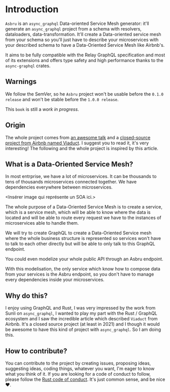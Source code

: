 # Introduction


`Asbru` is an `async_graphql` Data-oriented Service Mesh generator: it'll generate an `async_graphql` project from a schema with resolvers, dataloaders, data-transformation. It'll create a Data-oriented service mesh from your schema so you'll just have to describe your microservices with your described schema to have a Data-Oriented Service Mesh like Airbnb's.

It aims to be fully compatible with the Relay GraphQL specification and most of its extensions and offers type safety and high performance thanks to the `async-graphql` crates.

## Warnings

We follow the SemVer, so he `Asbru` project won't be usable before the `0.1.0 release` and won't be stable before the `1.0.0 release`.

This `book` is still a *work in progress*.


## Origin

The whole project comes from [an awesome talk](https://www.youtube.com/watch?v=xxk9MWCk7cM) and a [closed-source project from Airbnb named Viaduct](https://medium.com/airbnb-engineering/taming-service-oriented-architecture-using-a-data-oriented-service-mesh-da771a841344). I suggest you to read it, it's very interesting! The following and the whole project is inspired by this article.

## What is a Data-Oriented Service Mesh?

In most entrprise, we have a lot of microservices. It can be thousands to tens of thousands microservices connected together. We have dependencies everywhere between microservices.

<Insérer image qui représente un SOA ici.>

The whole purpose of a Data-Oriented Service Mesh is to create a service, which is a service mesh, which will be able to know where the data is located and will be able to route every request we have to the instances of microservices able to handle them.

We will try to create GraphQL to create a Data-Oriented Service mesh where the whole business structure is represented so services won't have to talk to each other directly but will be able to only talk to this GraphQL endpoint.

You could even modelize your whole public API through an Asbru endpoint.

With this modelisation, the only service which know how to compose data from your services is the Asbru endpoint, so you don't have to manage every dependencies inside your microservices.

## Why do this?

I enjoy using GraphQL and Rust, I was very impressed by the work from Sunli on `async_graphql`, I wanted to play my part with the Rust / GraphQL ecosystem and I saw the incredible article which described `Viaduct` from Airbnb. It's a closed source project (at least in 2021) and I though it would be awesome to have this kind of project with `async_graphql`. So I am doing this.

## How to contribute?

You can contribute to the project by creating issues, proposing ideas, suggesting ideas, coding things, whatever you want, I'm eager to know what you think of it. If you are looking for a code of conduct to follow, please follow the [Rust code of conduct](https://www.rust-lang.org/policies/code-of-conduct). It's just common sense, and be nice ❤️.
